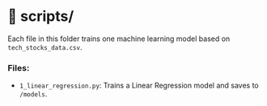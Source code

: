 # 📂 scripts/

Each file in this folder trains one machine learning model based on `tech_stocks_data.csv`.

### Files:
- `1_linear_regression.py`: Trains a Linear Regression model and saves to `/models`.